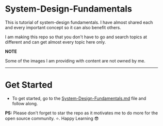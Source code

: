# System-Design-Fundamentals

This is tutorial of system-design fundamentals. I have almost shared each and every important concept so it can also benefit others.

I am making this repo so that you don't have to go and search topics at different and can get almost every topic here only.

**NOTE**

Some of the images I am providing with content are not owned by me.

---

# Get Started

- To get started, go to the [System-Design-Fundamentals.md](./System-Design-Fundamentals.md) file and follow along.


**PS\:** Please don't forget to star the repo as it motivates me to do more for the open source community. :star:. Happy Learning :sunglasses:
